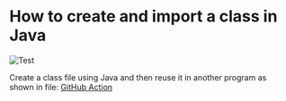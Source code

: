 # How to create and import a class in Java
![Test](https://github.com/philiprbrenan/Ashley/workflows/Test/badge.svg)

Create a class file using Java and then reuse it in another program as shown in file:
[GitHub Action](https://github.com/philiprbrenan/Ashley/blob/main/.github/workflows/main.yml)
